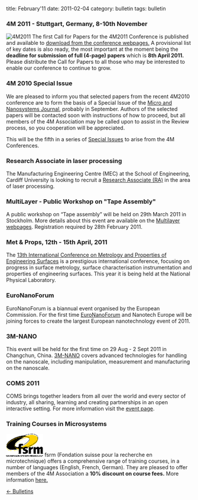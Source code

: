 title: February'11
date: 2011-02-04 
category: bulletin
tags: bulletin

<!--break-->
###  4M 2011 - Stuttgart, Germany, 8-10th November


![4M2011](/images/4m-2011_web1.jpg)
The first Call for Papers for the 4M2011 Conference is published and available to [download from the conference webpages.](/conference/2011/Call_for_Papers) A provisional list of key dates is also ready, the most important at the moment being the **deadline for submission of full (4-page) papers** which is **8th April 2011.** Please distribute the Call for Papers to all those who may be interested to enable our conference to continue to grow.   
     
###  4M 2010 Special Issue

We are pleased to inform you that selected papers from the recent 4M2010 conference are to form the basis of a Special Issue of the [Micro and Nanosystems Journal](http://www.benthamscience.com/mns/Current%20Issue.htm), probably in September.  Authors of the selected papers will be contacted soon with instructions of how to proceed, but all members of the 4M Association may be called upon to assist in the Review process, so you cooperation will be appreciated.

This will be the fifth in a series of [Special Issues](http://www.4m-net.org/Publications) to arise from the 4M Conferences. 
 
###  Research Associate in laser processing

The Manufacturing Engineering Centre (MEC) at the School of Engineering, Cardiff University is looking to recruit a [Research Associate (RA)](/node/504) in the area of laser processing.   
  
###  MultiLayer - Public Workshop on "Tape Assembly"

A public workshop on “Tape assembly” will be held on 29th March 2011 in Stockholm. More details about this event are available on the [Multilayer webpages](http://multilayer.4m-association.org/node/54). Registration required by 28th February 2011.  
   
###  Met & Props, 12th - 15th April, 2011

The [13th International Conference on Metrology and Properties of Engineering Surfaces](/event/13th-International-Conference-Metrology-and-Properties-Engineering-Surfaces) is a prestigious international conference, focusing on progress in surface metrology, surface characterisation instrumentation and properties of engineering surfaces. This year it is being held at the National Physical Laboratory.
    
###  EuroNanoForum

EuroNanoForum is a biannual event organised by the European Commission. For the first time [EuroNanoForum](/event/EuroNanoForum) and Nanotech Europe will be joining forces to create the largest European nanotechnology event of 2011.  
   
###  3M-NANO

This event will be held for the first time on 29 Aug - 2 Sept 2011 in Changchun, China.
[3M-NANO](/event/3M-NANO) covers advanced technologies for handling on the nanoscale, including manipulation, measurement and manufacturing on the nanoscale.  
  
###  COMS 2011

COMS brings together leaders from all over the world and every sector of industry, all sharing, learning and creating partnerships in an open interactive setting. For more information visit the [event page](/event/COMS-2011).

###  Training Courses in Microsystems

![FSRM](/images/FSRM_LOGO_web.gif)
fsrm (Fondation suisse pour la recherche en microtechnique) offers a comprehensive range of training courses, in a number of languages (English, French, German). They are pleased to offer members of the 4M Association a <b>10% discount on course fees.</b> More information [here.](/content/fsrm-training-courses/fsrm-training-courses.html)

[&larr; Bulletins](/bulletin/index.html)